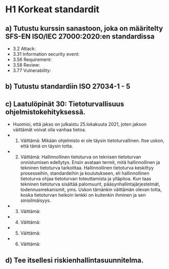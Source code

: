 # H1 Korkeat standardit
## a) Tutustu kurssin sanastoon, joka on määritelty SFS-EN ISO/IEC 27000:2020:en standardissa
- 3.2 Attack:
- 3.31 Information security event:
- 3.56 Requirement:
- 3.58 Review:
- 3.77 Vulnerability:

## b) Tutustu standardiin ISO 27034-1 - 5
## c) Laatulöpinät 30: Tietoturvallisuus ohjelmistokehityksessä. 
- Huomioi, että jakso on julkaistu 25.lokakuuta 2021, joten jakson väittämät voivat olla vanhaa tietoa.
- 1. Väittämä: Mikään ohjelmisto ei ole täysin tietoturvallinen. Itse uskon, että tämä on täysin totta.
- 2. Väittämä: Hallinnollinen tietoturva on teknisen tietoturvan onnistumisen edellytys. Ensin avataan termit, mitä hallinnollinen ja tekninen tietoturva tarkoittaa. Hallinnollinen tietoturva keskittyy prosesseihin, standardeihin ja koulutukseen, eli hallinnollinen tietoturva ohjaa tietoturvan toteuttamista ja ylläpitoa. Kun taas tekninen tietoturva sisältää palomuurit, pääsynhallintajärjestelmät, todennusmekanismit, yms.
Uskon tämänkin väittämän olevan totta, koska tietoturvan heikoin lenkki on kuitenkin ihminen ja sen sinisilmäisyys.
- 3. Väittämä: 
- 4. Väittämä:
- 5. Väittämä:
- 6. Väittämä:
  
## d) Tee itsellesi riskienhallintasuunnitelma.


